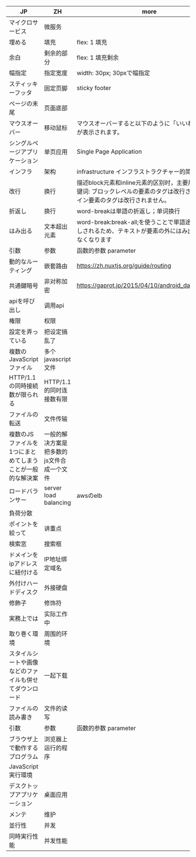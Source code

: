|   JP  | ZH  | more  | classification  |
|  ----  | ----  | ----  | ----  |
| マイクロサービス  | 微服务 |   |infra |
| 埋める  | 填充 | flex: 1 填充 |css |
| 余白  |  剩余的部分| flex: 1 填充剩余 | css|
| 幅指定   | 指定宽度 | width: 30px; 30pxで幅指定 |css |
| スティッキーフッタ  | 固定页脚  | sticky footer | css|
| ページの末尾  | 页面底部 |   | css|
| マウスオーバー  | 移动鼠标 | マウスオーバーすると以下のように「いいねボタン」が表示されます。  |event |
| シングルページアプリケーション  | 单页应用 | Single Page Application |spa|
| インフラ  | 架构 |  infrastructure インフラストラクチャー的简称| infra|
| 改行  | 换行 |  描述block元素和inline元素的区别时，主要用到这个关键词: ブロックレベルの要素のタグは改行され、インライン要素のタグは改行されません。| css|
| 折返し  | 换行 | word-breakは単語の折返し；单词换行 | |
| はみ出る  | 文本超出元素 | word-break:break-all;を使うことで単語途中でも折返しされるため、テキストが要素の外にはみ出ることはなくなります| css|
| 引数  | 参数 | 函数的参数 parameter| |
| 動的なルーティング  | 嵌套路由 | https://zh.nuxtjs.org/guide/routing| router|
| 共通鍵暗号  | 非对称加密 | https://gaprot.jp/2015/04/10/android_data_security/| security|
| apiを呼び出し  | 调用api | |API |
| 権限 | 权限 | | |
| 設定を弄っている | 把设定搞乱了 | | config|
| 複数のJavaScriptファイル | 多个javascript文件 |  | webpack|
| HTTP/1.1の同時接続数が限られる | HTTP/1.1的同时连接数有限 |  |webpack |
| ファイルの転送 | 文件传输 |  | webpack|
| 複数のJSファイルを1つにまとめてしまうことが一般的な解決案 | 一般的解决方案是把多数的js文件合成一个文件 |  |webpack |
| ロードバランサー | server load balancing | awsのelb | aws |
| 負荷分散 |  |  | server |
| ポイントを絞って | 讲重点 |  | 日常 |
| 検索窓 | 搜索框 |  | html |
| ドメインをipアドレスに紐付ける | IP地址绑定域名 |  | http |
| 外付けハードディスク | 外接硬盘 |  |  |
| 修飾子 | 修饰符 |  |  syntax|
| 実務上では | 实际工作中 |  | 日常 |
| 取り巻く環境 | 周围的环境 |  | 日常 |
| スタイルシートや画像などのファイルも併せてダウンロード | 一起下载 |  | 日常 |
| ファイルの読み書き | 文件的读写 |  | os |
| 引数  | 参数 | 函数的参数 parameter| |
| ブラウザ上で動作するプログラム  | 浏览器上运行的程序 | | browser|
| JavaScript実行環境  |  | | nodejs|
| デスクトップアプリケーション  | 桌面应用 | | nodejs|
| メンテ  | 维护 | | nodejs|
| 並行性  | 并发 | | server |
| 同時実行性能  | 并发性能 | | server |
